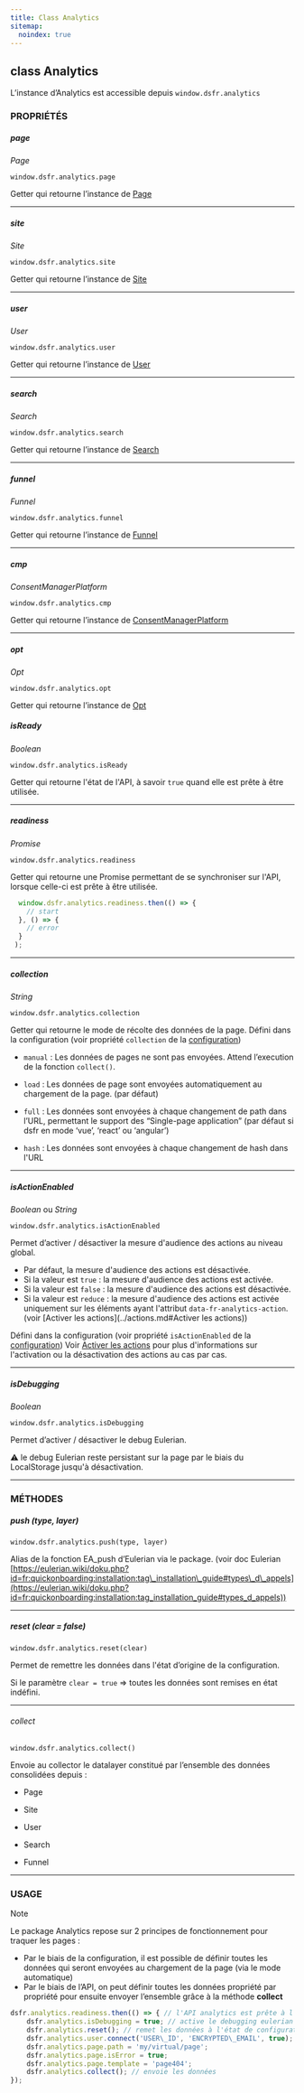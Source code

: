 ```yaml
---
title: Class Analytics
sitemap:
  noindex: true
---
```


## class Analytics

L’instance d’Analytics est accessible depuis `window.dsfr.analytics`

### PROPRIÉTÉS

##### page

_Page_

`window.dsfr.analytics.page`

Getter qui retourne l’instance de [Page](../page/index.md)

* * *

##### site

_Site_

`window.dsfr.analytics.site`

Getter qui retourne l’instance de [Site](../site/index.md)

* * *

##### user

_User_

`window.dsfr.analytics.user`

Getter qui retourne l’instance de [User](../user/index.md)

* * *

##### search

_Search_

`window.dsfr.analytics.search`

Getter qui retourne l’instance de [Search](../search/index.md)

* * *

##### funnel

_Funnel_

`window.dsfr.analytics.funnel`

Getter qui retourne l’instance de [Funnel](../funnel/index.md)

* * *

##### cmp

_ConsentManagerPlatform_

`window.dsfr.analytics.cmp`

Getter qui retourne l’instance de [ConsentManagerPlatform](../../installation/cmp/index.md)

* * *

##### opt

_Opt_

`window.dsfr.analytics.opt`

Getter qui retourne l’instance de [Opt](../../installation/opt/index.md)

##### isReady

_Boolean_

`window.dsfr.analytics.isReady`

Getter qui retourne l'état de l'API, à savoir `true` quand elle est prête à être utilisée.

* * *

##### readiness

_Promise_

`window.dsfr.analytics.readiness`

Getter qui retourne une Promise permettant de se synchroniser sur l'API, lorsque celle-ci est prête à être utilisée.

```javascript
  window.dsfr.analytics.readiness.then(() => {
    // start
  }, () => {
    // error
  }
 );
```

* * *

##### collection

_String_

`window.dsfr.analytics.collection`

Getter qui retourne le mode de récolte des données de la page. Défini dans la configuration (voir propriété `collection` de la [configuration](../../installation/configuration/index.md#collection))

* `manual` : Les données de pages ne sont pas envoyées. Attend l’execution de la fonction `collect()`.

* `load` : Les données de page sont envoyées automatiquement au chargement de la page. (par défaut)

* `full` : Les données sont envoyées à chaque changement de path dans l’URL, permettant le support des “Single-page
  application” (par défaut si dsfr en mode ‘vue’, ‘react’ ou ‘angular’)

* `hash` : Les données sont envoyées à chaque changement de hash dans l'URL

* * *

##### isActionEnabled

_Boolean_ ou _String_

`window.dsfr.analytics.isActionEnabled`

Permet d’activer / désactiver la mesure d'audience des actions au niveau global.

* Par défaut, la mesure d'audience des actions est désactivée.
* Si la valeur est `true` : la mesure d'audience des actions est activée.
* Si la valeur est `false` : la mesure d'audience des actions est désactivée.
* Si la valeur est `reduce` : la mesure d'audience des actions est activée uniquement sur les éléments ayant l'attribut `data-fr-analytics-action`. (voir [Activer les actions](../actions.md#Activer les actions))

Défini dans la configuration (voir propriété `isActionEnabled` de la [configuration](../../installation/configuration/index.md))
Voir [Activer les actions](../../actions/index.md#Activer-les-actions) pour plus d'informations sur l'activation ou la désactivation des actions au cas par cas.

* * *

##### isDebugging

_Boolean_

`window.dsfr.analytics.isDebugging`

Permet d’activer / désactiver le debug Eulerian.

⚠️ le debug Eulerian reste persistant sur la page par le biais du LocalStorage jusqu'à désactivation.

* * *

### MÉTHODES

##### push (type, layer)

`window.dsfr.analytics.push(type, layer)`

Alias de la fonction EA\_push d’Eulerian via le package. (voir doc Eulerian [https://eulerian.wiki/doku.php?id=fr:quickonboarding:installation:tag\_installation\_guide#types\_d\_appels](https://eulerian.wiki/doku.php?id=fr:quickonboarding:installation:tag_installation_guide#types_d_appels))

* * *

##### reset (clear = false)

`window.dsfr.analytics.reset(clear)`

Permet de remettre les données dans l'état d’origine de la configuration.

Si le paramètre `clear = true` => toutes les données sont remises en état indéfini.

* * *

###### collect

`window.dsfr.analytics.collect()`

Envoie au collector le datalayer constitué par l’ensemble des données consolidées depuis :

* Page

* Site

* User

* Search

* Funnel

* * *

### USAGE

> [!NOTE]
> Le package Analytics repose sur 2 principes de fonctionnement pour traquer les pages :
> * Par le biais de la configuration, il est possible de définir toutes les données qui seront envoyées au chargement de la page (via le mode automatique)
> * Par le biais de l’API, on peut définir toutes les données propriété par propriété pour ensuite envoyer l’ensemble grâce à la méthode **collect**

```javascript
dsfr.analytics.readiness.then(() => { // l'API analytics est prête à l'utilisation
    dsfr.analytics.isDebugging = true; // active le debugging eulerian
    dsfr.analytics.reset(); // remet les données à l'état de configuration
    dsfr.analytics.user.connect('USER\_ID', 'ENCRYPTED\_EMAIL', true);
    dsfr.analytics.page.path = 'my/virtual/page';
    dsfr.analytics.page.isError = true;
    dsfr.analytics.page.template = 'page404';
    dsfr.analytics.collect(); // envoie les données
});
```
